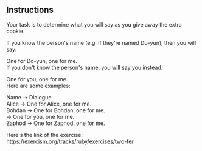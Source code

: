 ## Instructions                  
Your task is to determine what you will say as you give away the extra cookie.         
 
If you know the person's name (e.g. if they're named Do-yun), then you will say:               
                    
One for Do-yun, one for me.                     
If you don't know the person's name, you will say you instead.              
                 
One for you, one for me.                         
Here are some examples:                                 
                   
Name	-> Dialogue       
Alice	-> One for Alice, one for me.               
Bohdan	->  One for Bohdan, one for me.              
         ->       One for you, one for me.                 
Zaphod	   ->  One for Zaphod, one for me.                    

Here's the link of the exercise: https://exercism.org/tracks/ruby/exercises/two-fer
